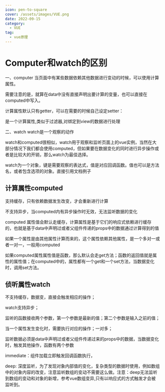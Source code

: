 ```yaml
---
icon: pen-to-square
cover: /assets/images/VUE.png
date: 2022-09-15
category:
  - VUE
tag:
  - vue原理
---
```


# Computer和watch的区别
一、computer
当页面中有某些数据依赖其他数据进行变动的时候，可以使用计算属性。

需要注意的是，就算在data中没有直接声明出要计算的变量，也可以直接在computed中写入。

计算属性默认只有getter，可以在需要的时候自己设定setter：

是一个计算属性,类似于过滤器,对绑定到view的数据进行处理

二、watch
watch是一个观察的动作

watch和computed很相似，watch用于观察和监听页面上的vue实例，当然在大部分情况下我们都会使用computed，但如果要在数据变化的同时进行异步操作或者是比较大的开销，那么watch为最佳选择。

watch为一个对象，键是需要观察的表达式，值是对应回调函数。值也可以是方法名，或者包含选项的对象。直接引用文档例子

<!-- more -->

## 计算属性computed

支持缓存，只有依赖数据发生改变，才会重新进行计算

不支持异步，当computed内有异步操作时无效，无法监听数据的变化

computed 属性值会默认走缓存，计算属性是基于它们的响应式依赖进行缓存的，也就是基于data中声明过或者父组件传递的props中的数据通过计算得到的值

如果一个属性是由其他属性计算而来的，这个属性依赖其他属性，是一个多对一或者一对一，一般用computed

如果computed属性属性值是函数，那么默认会走get方法；函数的返回值就是属性的属性值；在computed中的，属性都有一个get和一个set方法，当数据变化时，调用set方法。

## 侦听属性watch

不支持缓存，数据变，直接会触发相应的操作；

watch支持异步；

监听的函数接收两个参数，第一个参数是最新的值；第二个参数是输入之前的值；

当一个属性发生变化时，需要执行对应的操作；一对多；

监听数据必须是data中声明过或者父组件传递过来的props中的数据，当数据变化时，触发其他操作，函数有两个参数

immediate：组件加载立即触发回调函数执行，

deep: 深度监听，为了发现对象内部值的变化，复杂类型的数据时使用，例如数组中的对象内容的改变，注意监听数组的变动不需要这么做。注意：deep无法监听到数组的变动和对象的新增，参考vue数组变异,只有以响应式的方式触发才会被监听到。
